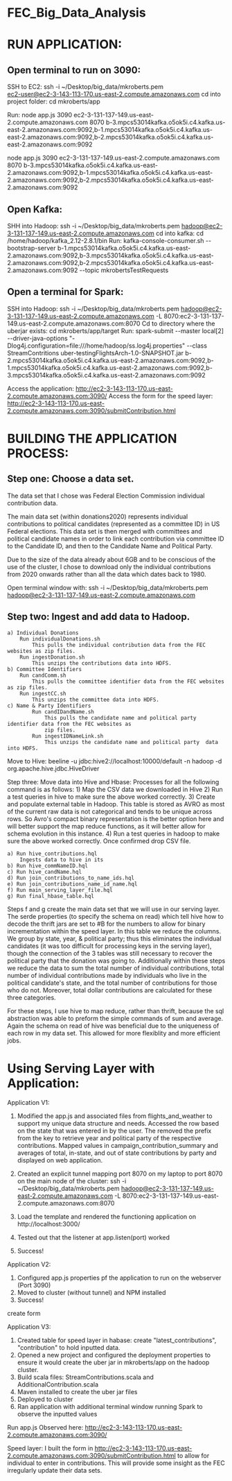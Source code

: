 # FEC_Big_Data_Analysis

# RUN APPLICATION:
## Open terminal to run on 3090:
SSH to EC2: ssh -i ~/Desktop/big_data/mkroberts.pem  
ec2-user@ec2-3-143-113-170.us-east-2.compute.amazonaws.com 
cd into project folder: cd mkroberts/app

Run: node app.js 3090 ec2-3-131-137-149.us-east-2.compute.amazonaws.com 8070 b-3.mpcs53014kafka.o5ok5i.c4.kafka.us-east-2.amazonaws.com:9092,b-1.mpcs53014kafka.o5ok5i.c4.kafka.us-east-2.amazonaws.com:9092,b-2.mpcs53014kafka.o5ok5i.c4.kafka.us-east-2.amazonaws.com:9092

node app.js 3090 ec2-3-131-137-149.us-east-2.compute.amazonaws.com 8070 b-3.mpcs53014kafka.o5ok5i.c4.kafka.us-east-2.amazonaws.com:9092,b-1.mpcs53014kafka.o5ok5i.c4.kafka.us-east-2.amazonaws.com:9092,b-2.mpcs53014kafka.o5ok5i.c4.kafka.us-east-2.amazonaws.com:9092

## Open Kafka:
SHH into Hadoop:  ssh -i ~/Desktop/big_data/mkroberts.pem hadoop@ec2-3-131-137-149.us-east-2.compute.amazonaws.com
cd into kafka: cd /home/hadoop/kafka_2.12-2.8.1/bin
Run: kafka-console-consumer.sh --bootstrap-server b-1.mpcs53014kafka.o5ok5i.c4.kafka.us-east-2.amazonaws.com:9092,b-3.mpcs53014kafka.o5ok5i.c4.kafka.us-east-2.amazonaws.com:9092,b-2.mpcs53014kafka.o5ok5i.c4.kafka.us-east-2.amazonaws.com:9092 --topic mkrobertsTestRequests

## Open a terminal for Spark:
SSH into Hadoop: ssh -i ~/Desktop/big_data/mkroberts.pem hadoop@ec2-3-131-137-149.us-east-2.compute.amazonaws.com -L 8070:ec2-3-131-137-149.us-east-2.compute.amazonaws.com:8070
Cd to directory where the uberjar exists: cd mkroberts/app/target
Run: spark-submit --master local[2] --driver-java-options "-Dlog4j.configuration=file:///home/hadoop/ss.log4j.properties" --class StreamContritions uber-testingFlightsArch-1.0-SNAPSHOT.jar b-2.mpcs53014kafka.o5ok5i.c4.kafka.us-east-2.amazonaws.com:9092,b-1.mpcs53014kafka.o5ok5i.c4.kafka.us-east-2.amazonaws.com:9092,b-3.mpcs53014kafka.o5ok5i.c4.kafka.us-east-2.amazonaws.com:9092

Access the application: http://ec2-3-143-113-170.us-east-2.compute.amazonaws.com:3090/
Access the form for the speed layer: http://ec2-3-143-113-170.us-east-2.compute.amazonaws.com:3090/submitContribution.html



# BUILDING THE APPLICATION PROCESS:
## Step one: Choose a data set.

The data set that I chose was Federal Election Commission individual contribution data.

The main data set (within donations2020) represents individual contributions to political candidates (represented as a committee ID) in US Federal elections. This data set is then merged with committees and political candidate names in order to link each contribution via committee ID to the  Candidate ID, and then to the Candidate Name and Political Party.


Due to the size of the data already about 6GB and to be conscious of the use of the cluster, I chose to download only the individual contributions from 2020 onwards rather than all the data which dates back to 1980.

Open terminal window with: ssh -i ~/Desktop/big_data/mkroberts.pem hadoop@ec2-3-131-137-149.us-east-2.compute.amazonaws.com

## Step two: Ingest and add data to Hadoop.
    a) Individual Donations
        Run individualDonations.sh
            This pulls the individual contribution data from the FEC websites as zip files.
        Run ingestDonation.sh
            This unzips the contributions data into HDFS.
    b) Committee Identifiers
        Run candComm.sh
            This pulls the committee identifier data from the FEC websites as zip files.
        Run ingestCC.sh
            This unzips the committee data into HDFS.
    c) Name & Party Identifiers
            Run candIDandName.sh
                This pulls the candidate name and political party identifier data from the FEC websites as 
                zip files.
            Run ingestIDNameLink.sh
                This unzips the candidate name and political party  data into HDFS.

Move to Hive: beeline -u jdbc:hive2://localhost:10000/default -n hadoop -d org.apache.hive.jdbc.HiveDriver

Step three: Move data into Hive and Hbase: 
    Processes for all the following command is as follows:
    1) Map the CSV data we downloaded in Hive
    2) Run a test queries in hive to make sure the above worked correctly.
    3) Create and populate external table in Hadoop. This table is stored as AVRO as most of the current raw 
        data is not categorical and tends to be unique across rows. So Avro's compact binary representation is the better option here and will 
        better support the map reduce functions, as it will better allow for schema evolution in this instance.
    4) Run a test queries in hadoop to make sure the above worked correctly. Once confirmed drop CSV file.

    a) Run hive_contributions.hql
        Ingests data to hive in its
    b) Run hive_commNameID.hql
    c) Run hive_candName.hql
    d) Run join_contributions_to_name_ids.hql
    e) Run join_contributions_name_id_name.hql  
    f) Run main_serving_layer_file.hql
    g) Run final_hbase_table.hql

Steps f and g create the main data set that we will use in our serving layer. The serde properties (to specify the schema on read) which tell hive how to decode the thrift jars are set to #B for the numbers to allow
for binary incrementation within the speed layer. In this table we reduce the columns. We group by state, year, & political 
party; thus this eliminates the individual candidates (it was too difficult for processing keys in the serving layer),
though the connection of the 3 tables was still necessary to recover the political party that the donation was going to. 
Additionally within these steps we reduce the data to sum the total number of individual contributions, total number of 
individual contributions made by individuals who live in the political candidate's state, and the total number of contributions
for those who do not. Moreover, total dollar contributions are calculated for these three categories.

For these steps, I use hive to map reduce, rather than thrift, because the sql abstraction was able to preform the simple 
commands of sum and average. Again the schema on read of hive was beneficial due to the uniqueness of each row in my data 
set. This allowed for more flexiblity and more efficient jobs.


# Using Serving Layer with Application:

Application V1:
1) Modified the app.js and associated files from flights_and_weather to support my unique data structure and needs.
    Accessed the row based on the state that was entered in by the user. The removed the prefix
    from the key to retrieve year and political party of the respective contributions.
    Mapped values in campaign_contribution_summary and averages of total, in-state, and out of state contributions by party and displayed on web application.
    
2) Created an  explicit tunnel mapping port 8070 on my laptop to port 8070 on the main node of the cluster: ssh -i ~/Desktop/big_data/mkroberts.pem hadoop@ec2-3-131-137-149.us-east-2.compute.amazonaws.com -L 8070:ec2-3-131-137-149.us-east-2.compute.amazonaws.com:8070
3) Load the template and rendered the functioning application on http://localhost:3000/ 
4) Tested out that the listener at app.listen(port) worked
5) Success!

Application V2:
1) Configured app.js properties pf the application to run on the webserver (Port 3090)
2) Moved to cluster (without tunnel) and NPM installed
3) Success!

create form

Application V3:
1) Created table for speed layer in habase: create "latest_contributions", "contribution" to hold inputted data.
2) Opened a new project and configured the deployment properties to ensure it would create the uber jar in mkroberts/app
    on the hadoop cluster. 
3) Build scala files: StreamContributions.scala and AdditionalContribution.scala 
4) Maven installed to create the uber jar files 
5) Deployed to cluster
6) Ran application with additional terminal window running Spark to observe the inputted values

Run app.js
Observed here: http://ec2-3-143-113-170.us-east-2.compute.amazonaws.com:3090/


Speed layer:
I built the form in http://ec2-3-143-113-170.us-east-2.compute.amazonaws.com:3090/submitContribution.html to allow for
individual to enter in contributions. This will provide some insight as the FEC irregularly update their data sets.








